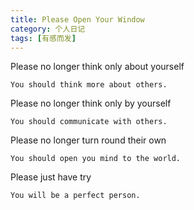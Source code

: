 ```yaml
---
title: Please Open Your Window
category: 个人日记
tags: [有感而发]
---
```


Please no longer think only about yourself

    You should think more about others.

Please no longer think only by yourself

    You should communicate with others.

Please no longer turn round their own

    You should open you mind to the world.

Please just have try

    You will be a perfect person.

